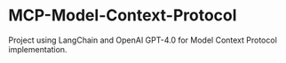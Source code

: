 # MCP-Model-Context-Protocol
Project using LangChain and OpenAI GPT-4.0 for Model Context Protocol implementation.
